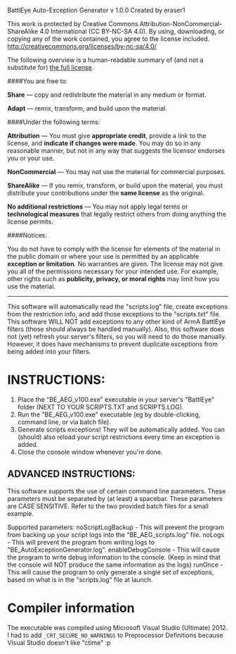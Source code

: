 BattlEye Auto-Exception Generator v 1.0.0
Created by eraser1


This work is protected by Creative Commons Attribution-NonCommercial-ShareAlike 4.0 International (CC BY-NC-SA 4.0). By using, downloading, or copying any of the work contained, you agree to the license included.
http://creativecommons.org/licenses/by-nc-sa/4.0/



The following overview is a human-readable summary of (and not a substitute for) [the full license](https://github.com/eraser1/BE_AEG/blob/master/license.txt).

####You are free to:

**Share** — copy and redistribute the material in any medium or format.

**Adapt** — remix, transform, and build upon the material.



####Under the following terms:

**Attribution** — You must give **appropriate credit**, provide a link to the license, and **indicate if changes were made**. You may do so in any reasonable manner, but not in any way that suggests the licensor endorses you or your use.

**NonCommercial** — You may not use the material for commercial purposes.

**ShareAlike** — If you remix, transform, or build upon the material, you must distribute your contributions under the **same license** as the original.

**No additional restrictions** — You may not apply legal terms or **technological measures** that legally restrict others from doing anything the license permits.



####Notices:

You do not have to comply with the license for elements of the material in the public domain or where your use is permitted by an applicable **exception or limitation**.
No warranties are given. The license may not give you all of the permissions necessary for your intended use. For example, other rights such as **publicity, privacy, or moral rights** may limit how you use the material.

___


This software will automatically read the "scripts.log" file, create exceptions from the restriction info, and add those exceptions to the "scripts.txt" file.
This software WILL NOT add exceptions to any other kind of ArmA BattlEye filters (those should always be handled manually).
Also, this software does not (yet) refresh your server's filters, so you will need to do those manually. However, it does have mechanisms to prevent duplicate exceptions from being added into your filters.


# INSTRUCTIONS:
1) Place the "BE_AEG_v100.exe" executable in your server's "BattlEye" folder (NEXT TO YOUR SCRIPTS.TXT and SCRIPTS.LOG).
2) Run the "BE_AEG_v100.exe" executable (eg by double-clicking, command line, or via batch file).
3) Generate scripts exceptions! They will be automatically added. You can (should) also reload your script restrictions every time an exception is added.
4) Close the console window whenever you're done.


## ADVANCED INSTRUCTIONS:
This software supports the use of certain command line parameters.
These parameters must be separated by (at least) a spacebar. These parameters are CASE SENSITIVE.
Refer to the two provided batch files for a small example.

Supported parameters:
noScriptLogBackup - This will prevent the program from backing up your script logs into the "BE_AEG_scripts.log" file.
noLogs - This will prevent the program from writing logs to "BE_AutoExceptionGenerator.log".
enableDebugConsole - This will cause the program to write debug information to the console. (Keep in mind that the console will NOT produce the same information as the logs)
runOnce - This will cause the program to only generate a single set of exceptions, based on what is in the "scripts.log" file at launch.



# Compiler information
The executable was compiled using Microsoft Visual Studio (Ultimate) 2012. I had to add ```_CRT_SECURE_NO_WARNINGS``` to Preprocessor Definitions because Visual Studio doesn't like "ctime" :p
